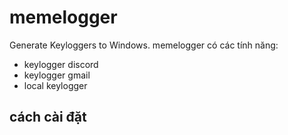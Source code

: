 # memelogger
Generate Keyloggers to Windows.
memelogger có các tính năng: 
- keylogger discord
- keylogger gmail
- local keylogger
## cách cài đặt


